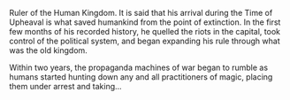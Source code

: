 Ruler of the Human Kingdom. It is said that his arrival during the Time of Upheaval is what saved humankind from the point of extinction.  In the first few months of his recorded history, he quelled the riots in the capital, took control of the political system, and began expanding his rule through what was the old kingdom.  

Within two years, the propaganda machines of war began to rumble as humans started hunting down any and all practitioners of magic, placing them under arrest and taking...